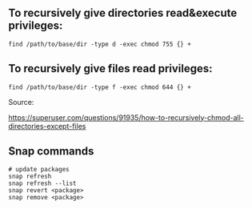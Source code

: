 ## To recursively give directories read&execute privileges:

`find /path/to/base/dir -type d -exec chmod 755 {} +`

## To recursively give files read privileges:

`find /path/to/base/dir -type f -exec chmod 644 {} +`

Source:

https://superuser.com/questions/91935/how-to-recursively-chmod-all-directories-except-files

## Snap commands

```
# update packages
snap refresh
snap refresh --list
snap revert <package>
snap remove <package>
```